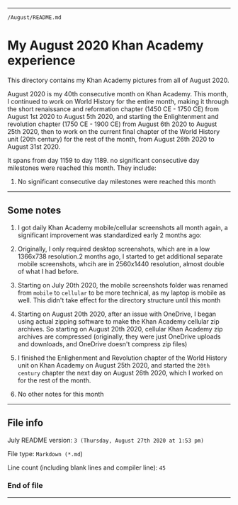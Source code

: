 
***

`/August/README.md`

# My August 2020 Khan Academy experience

This directory contains my Khan Academy pictures from all of August 2020.

August 2020 is my 40th consecutive month on Khan Academy. This month, I continued to work on World History for the entire month, making it through the short renaissance and reformation chapter (1450 CE - 1750 CE) from August 1st 2020 to August 5th 2020, and starting the Enlightenment and revolution chapter (1750 CE - 1900 CE) from August 6th 2020 to August 25th 2020, then to work on the current final chapter of the World History unit (20th century) for the rest of the month, from August 26th 2020 to August 31st 2020.

It spans from day 1159 to day 1189. no significant consecutive day milestones were reached this month. They include:

1. No significant consecutive day milestones were reached this month

***

## Some notes

1. I got daily Khan Academy mobile/cellular screenshots all month again, a significant improvement was standardized early 2 months ago:

2. Originally, I only required desktop screenshots, which are in a low 1366x738 resolution.2 months ago, I started to get additional separate mobile screenshots, whcih are in 2560x1440 resolution, almost double of what I had before.

3. Starting on July 20th 2020, the mobile screenshots folder was renamed from `mobile` to `cellular` to be more technical, as my laptop is mobile as well. This didn't take effect for the directory structure until this month

4. Starting on August 20th 2020, after an issue with OneDrive, I began using actual zipping software to make the Khan Academy cellular zip archives. So starting on August 20th 2020, cellular Khan Academy zip archives are compressed (originally, they were just OneDrive uploads and downloads, and OneDrive doesn't compress zip files)

5. I finished the Enlighenment and Revolution chapter of the World History unit on Khan Academy on August 25th 2020, and started the `20th century` chapter the next day on August 26th 2020, which I worked on for the rest of the month.

6. No other notes for this month

***

## File info

July README version: `3 (Thursday, August 27th 2020 at 1:53 pm)`

File type: `Markdown (*.md`)

Line count (including blank lines and compiler line): `45`

### End of file

***
